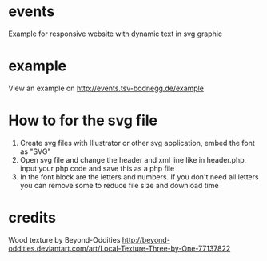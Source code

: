events
======

Example for responsive website with dynamic text in svg graphic

example
======

View an example  on http://events.tsv-bodnegg.de/example

How to for the svg file
======

1. Create svg files with Illustrator or other svg application, embed the font as "SVG"
2. Open svg file and change the header and xml line like in header.php, input your php code and save this as a php file 
3. In the font block are the letters and numbers. If you don't need all letters you can remove some to reduce file size and download time

credits
======

Wood texture by Beyond-Oddities http://beyond-oddities.deviantart.com/art/Local-Texture-Three-by-One-77137822
